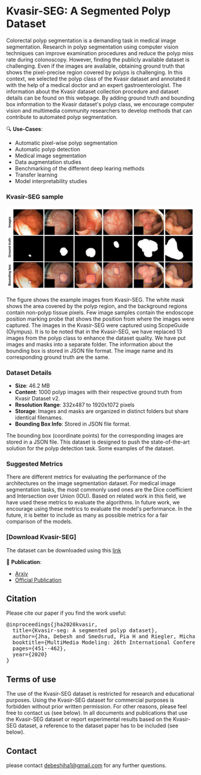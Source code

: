 # Kvasir-SEG: A Segmented Polyp Dataset
Colorectal polyp segmentation is a demanding task in medical image segmentation. Research in polyp segmentation using computer vision techniques can improve examination procedures and reduce the polyp miss rate during colonoscopy. However, finding the publicly available dataset is challenging. Even if the images are available, obtaining ground truth that shows the pixel-precise region covered by polyps is challenging. In this context, we selected the polyp class of the Kvasir dataset and annotated it with the help of a medical doctor and an expert gastroenterologist. The information about the Kvasir dataset collection procedure and dataset details can be found on this webpage. By adding ground truth and bounding box information to the Kvasir dataset's polyp class, we encourage computer vision and multimedia community researchers to develop methods that can contribute to automated polyp segmentation. 

🔍 **Use-Cases**:
- Automatic pixel-wise polyp segmentation
- Automatic polyp detection
- Medical image segmentation
- Data augmentation studies
- Benchmarking of the different deep learing methods
- Transfer learning
- Model interpretability studies 

### Kvasir-SEG sample
<img src="Kvasir-seg.png">

The figure shows the example images from Kvasir-SEG. The white mask shows the area covered by the polyp region, and the background regions contain non-polyp tissue pixels. Few image samples contain the endoscope position marking probe that shows the position from where the images were captured. The images in the Kvasir-SEG were captured using ScopeGuide (Olympus). It is to be noted that in the Kvasir-SEG, we have replaced 13 images from the polyp class to enhance the dataset quality. We have put images and masks into a separate folder. The information about the bounding box is stored in JSON file format. The image name and its corresponding ground truth are the same.

### Dataset Details
- **Size**: 46.2 MB
- **Content**: 1000 polyp images with their respective ground truth from Kvasir Dataset v2.
- **Resolution Range**: 332x487 to 1920x1072 pixels
- **Storage**: Images and masks are organized in distinct folders but share identical filenames.
- **Bounding Box Info**: Stored in JSON file format.

The bounding box (coordinate points) for the corresponding images are stored in a JSON file. This dataset is designed to push the state-of-the-art solution for the polyp detection task. Some examples of the dataset.

### Suggested Metrics
There are different metrics for evaluating the performance of the architectures on the image segmentation dataset. For medical image segmentation tasks, the most commonly used ones are the Dice coefficient and Intersection over Union (IOU). Based on related work in this field, we have used these metrics to evaluate the algorithms. In future work, we encourage using these metrics to evaluate the model's performance. In the future, it is better to include as many as possible metrics for a fair comparison of the models.

### [Download Kvasir-SEG]
The dataset can be downloaded using this [link](https://datasets.simula.no/kvasir-seg/)

📄 **Publication**:
- [Arxiv](https://arxiv.org/pdf/1911.07069.pdf)
- [Official Publication](https://link.springer.com/chapter/10.1007/978-3-030-37734-2_37)

## Citation
Please cite our paper if you find the work useful: 
<pre>
@inproceedings{jha2020kvasir,
  title={Kvasir-seg: A segmented polyp dataset},
  author={Jha, Debesh and Smedsrud, Pia H and Riegler, Michael A and Halvorsen, P{\aa}l and de Lange, Thomas and Johansen, Dag and Johansen, H{\aa}vard D},
  booktitle={MultiMedia Modeling: 26th International Conference, MMM 2020, Daejeon, South Korea, January 5--8, 2020, Proceedings, Part II 26},
  pages={451--462},
  year={2020}
}
</pre>

## Terms of use

The use of the Kvasir-SEG dataset is restricted for research and educational purposes. Using the Kvasir-SEG dataset for commercial purposes is forbidden without prior written permission. For other reasons, please feel free to contact us (see below). In all documents and publications that use the Kvasir-SEG dataset or report experimental results based on the Kvasir-SEG dataset, a reference to the dataset paper has to be included (see below). 

## Contact
please contact debeshjha1@gmail.com for any further questions. 

